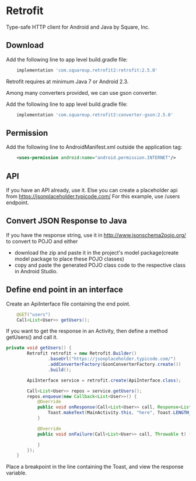 Retrofit
========

Type-safe HTTP client for Android and Java by Square, Inc.

Download
--------

Add the following line to app level build.gradle file:
```groovy
    implementation 'com.squareup.retrofit2:retrofit:2.5.0'
```
Retrofit requires at minimum Java 7 or Android 2.3.

Among many converters provided, we can use gson converter. 

Add the following line to app level build.gradle file:
```groovy
    implementation 'com.squareup.retrofit2:converter-gson:2.5.0'
```

Permission
----------
Add the following line to AndroidManifest.xml outside the application tag:
```xml
    <uses-permission android:name="android.permission.INTERNET"/>
```

API
------------------------------
If you have an API already, use it. Else you can create a placeholder api from https://jsonplaceholder.typicode.com/
For this example, use /users endpoint.


Convert JSON Response to Java 
------------------------------
If you have the response string, use it in http://www.jsonschema2pojo.org/ to convert to POJO and either
- download the zip and paste it in the project's model package(create model package to place these POJO classes)
- copy and paste the generated POJO class code to the respective class in Android Studio.

Define end point in an interface
------------------------------
Create an ApiInterface file containing the end point.
```java
    @GET("users")
    Call<List<User>> getUsers();
```

If you want to get the response in an Activity, then define a method getUsers() and call it.
```java
private void getUsers() {
        Retrofit retrofit = new Retrofit.Builder()
                .baseUrl("https://jsonplaceholder.typicode.com/")
                .addConverterFactory(GsonConverterFactory.create())
                .build();

        ApiInterface service = retrofit.create(ApiInterface.class);

        Call<List<User>> repos = service.getUsers();
        repos.enqueue(new Callback<List<User>>() {
            @Override
            public void onResponse(Call<List<User>> call, Response<List<User>> response) {
                Toast.makeText(MainActivity.this, "here", Toast.LENGTH_SHORT).show();
            }

            @Override
            public void onFailure(Call<List<User>> call, Throwable t) {

            }
        });
    }
```

Place a breakpoint in the line containing the Toast, and view the response variable.
